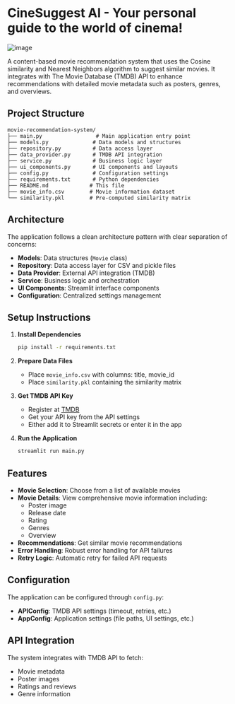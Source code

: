 # CineSuggest AI - Your personal guide to the world of cinema!


![image](https://github.com/user-attachments/assets/7c9fc425-b751-4f18-bbc8-3e47036ceb7e)

A content-based movie recommendation system that uses the Cosine similarity and Nearest Neighbors algorithm to suggest similar movies. It integrates with The Movie Database (TMDB) API to enhance recommendations with detailed movie metadata such as posters, genres, and overviews.


## Project Structure

```
movie-recommendation-system/
├── main.py                 # Main application entry point
├── models.py              # Data models and structures
├── repository.py          # Data access layer
├── data_provider.py       # TMDB API integration
├── service.py             # Business logic layer
├── ui_components.py       # UI components and layouts
├── config.py              # Configuration settings
├── requirements.txt       # Python dependencies
├── README.md             # This file
├── movie_info.csv        # Movie information dataset
└── similarity.pkl        # Pre-computed similarity matrix
```

## Architecture

The application follows a clean architecture pattern with clear separation of concerns:

- **Models**: Data structures (`Movie` class)
- **Repository**: Data access layer for CSV and pickle files
- **Data Provider**: External API integration (TMDB)
- **Service**: Business logic and orchestration
- **UI Components**: Streamlit interface components
- **Configuration**: Centralized settings management

## Setup Instructions

1. **Install Dependencies**
   ```bash
   pip install -r requirements.txt
   ```

2. **Prepare Data Files**
   - Place `movie_info.csv` with columns: title, movie_id
   - Place `similarity.pkl` containing the similarity matrix

3. **Get TMDB API Key**
   - Register at [TMDB](https://www.themoviedb.org/)
   - Get your API key from the API settings
   - Either add it to Streamlit secrets or enter it in the app

4. **Run the Application**
   ```bash
   streamlit run main.py
   ```

## Features

- **Movie Selection**: Choose from a list of available movies
- **Movie Details**: View comprehensive movie information including:
  - Poster image
  - Release date
  - Rating
  - Genres
  - Overview
- **Recommendations**: Get similar movie recommendations
- **Error Handling**: Robust error handling for API failures
- **Retry Logic**: Automatic retry for failed API requests

## Configuration

The application can be configured through `config.py`:

- **APIConfig**: TMDB API settings (timeout, retries, etc.)
- **AppConfig**: Application settings (file paths, UI settings, etc.)

## API Integration

The system integrates with TMDB API to fetch:
- Movie metadata
- Poster images
- Ratings and reviews
- Genre information
